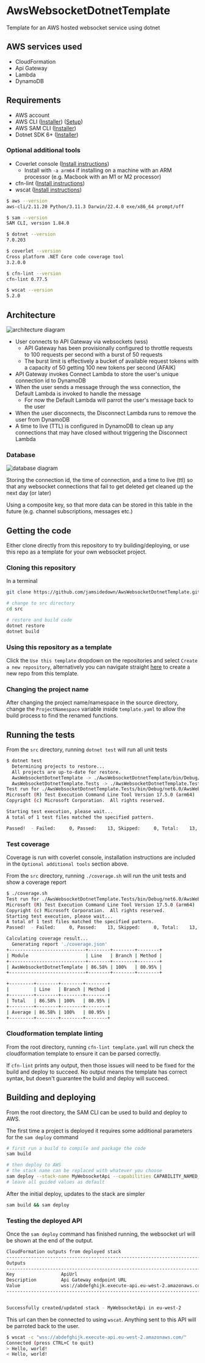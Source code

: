 # AwsWebsocketDotnetTemplate
Template for an AWS hosted websocket service using dotnet

## AWS services used
- CloudFormation
- Api Gateway
- Lambda
- DynamoDB

## Requirements
- AWS account 
- AWS CLI ([Installer](https://docs.aws.amazon.com/cli/latest/userguide/getting-started-install.html)) ([Setup](https://docs.aws.amazon.com/cli/latest/userguide/cli-chap-configure.html))
- AWS SAM CLI ([Installer](https://docs.aws.amazon.com/serverless-application-model/latest/developerguide/install-sam-cli.html))
- Dotnet SDK 6+ ([Installer](https://dotnet.microsoft.com/en-us/download))

### Optional additional tools
- Coverlet console ([Install instructions](https://github.com/coverlet-coverage/coverlet#installation-2))
  - Install with `-a arm64` if installing on a machine with an ARM processor (e.g. Macbook with an M1 or M2 processor)
- cfn-lint ([Install instructions](https://github.com/aws-cloudformation/cfn-lint#install))
- wscat ([Install instructions](https://github.com/websockets/wscat#installation))

```sh
$ aws --version
aws-cli/2.11.20 Python/3.11.3 Darwin/22.4.0 exe/x86_64 prompt/off

$ sam --version
SAM CLI, version 1.84.0

$ dotnet --version
7.0.203

$ coverlet --version
Cross platform .NET Core code coverage tool
3.2.0.0

$ cfn-lint --version
cfn-lint 0.77.5

$ wscat --version
5.2.0
```

## Architecture
![architecture diagram](docs/WebsocketAPI.drawio.svg)

- User connects to API Gateway via websockets (wss)
  - API Gateway has been provisionally configured to throttle requests to 100 requests per second with a burst of 50 requests
  - The burst limit is effectively a bucket of available request tokens with a capacity of 50 getting 100 new tokens per second (AFAIK)
- API Gateway invokes Connect Lambda to store the user's unique connection id to DynamoDB
- When the user sends a message through the wss connection, the Default Lambda is invoked to handle the message
    - For now the Default Lambda will parrot the user's message back to the user
- When the user disconnects, the Disconnect Lambda runs to remove the user from DynamoDB
- A time to live (TTL) is configured in DynamoDB to clean up any connections that may have closed without triggering the Disconnect Lambda

### Database
![database diagram](docs/ConnectionsTable.png)

Storing the connection id, the time of connection, and a time to live (ttl) so that any websocket connections that fail to get deleted get cleaned up the next day (or later)

Using a composite key, so that more data can be stored in this table in the future (e.g. channel subscriptions, messages etc.)

## Getting the code
Either clone directly from this repository to try building/deploying, or use this repo as a template for your own websocket project.

### Cloning this repository
In a terminal
```sh
git clone https://github.com/jamsidedown/AwsWebsocketDotnetTemplate.git

# change to src directory
cd src

# restore and build code
dotnet restore
dotnet build
```

### Using this repository as a template
Click the `Use this template` dropdown on the repositories and select `Create a new repository`, alternatively you can navigate straight [here](https://github.com/jamsidedown/AwsWebsocketDotnetTemplate/generate) to create a new repo from this template.

### Changing the project name
After changing the project name/namespace in the source directory, change the `ProjectNamespace` variable inside `template.yaml` to allow the build process to find the renamed functions.

## Running the tests
From the `src` directory, running `dotnet test` will run all unit tests

```sh
$ dotnet test
  Determining projects to restore...
  All projects are up-to-date for restore.
  AwsWebsocketDotnetTemplate -> ./AwsWebsocketDotnetTemplate/bin/Debug/net6.0/AwsWebsocketDotnetTemplate.dll
  AwsWebsocketDotnetTemplate.Tests -> ./AwsWebsocketDotnetTemplate.Tests/bin/Debug/net6.0/AwsWebsocketDotnetTemplate.Tests.dll
Test run for ./AwsWebsocketDotnetTemplate.Tests/bin/Debug/net6.0/AwsWebsocketDotnetTemplate.Tests.dll (.NETCoreApp,Version=v6.0)
Microsoft (R) Test Execution Command Line Tool Version 17.5.0 (arm64)
Copyright (c) Microsoft Corporation.  All rights reserved.

Starting test execution, please wait...
A total of 1 test files matched the specified pattern.

Passed!  - Failed:     0, Passed:    13, Skipped:     0, Total:    13, Duration: 18 ms - AwsWebsocketDotnetTemplate.Tests.dll (net6.0)
```

### Test coverage
Coverage is run with coverlet console, installation instructions are included in the `Optional additional tools` section above.

From the `src` directory, running `./coverage.sh` will run the unit tests and show a coverage report

```sh
$ ./coverage.sh
Test run for ./AwsWebsocketDotnetTemplate.Tests/bin/Debug/net6.0/AwsWebsocketDotnetTemplate.Tests.dll (.NETCoreApp,Version=v6.0)
Microsoft (R) Test Execution Command Line Tool Version 17.5.0 (arm64)
Copyright (c) Microsoft Corporation.  All rights reserved.
Starting test execution, please wait...
A total of 1 test files matched the specified pattern.
Passed!  - Failed:     0, Passed:    13, Skipped:     0, Total:    13, Duration: 17 ms - AwsWebsocketDotnetTemplate.Tests.dll (net6.0)

Calculating coverage result...
  Generating report './coverage.json'
+----------------------------+--------+--------+--------+
| Module                     | Line   | Branch | Method |
+----------------------------+--------+--------+--------+
| AwsWebsocketDotnetTemplate | 86.58% | 100%   | 80.95% |
+----------------------------+--------+--------+--------+

+---------+--------+--------+--------+
|         | Line   | Branch | Method |
+---------+--------+--------+--------+
| Total   | 86.58% | 100%   | 80.95% |
+---------+--------+--------+--------+
| Average | 86.58% | 100%   | 80.95% |
+---------+--------+--------+--------+
```

### Cloudformation template linting
From the root directory, running `cfn-lint template.yaml` will run check the cloudformation template to ensure it can be parsed correctly.

If `cfn-lint` prints any output, then those issues will need to be fixed for the build and deploy to succeed.
No output means the template has correct syntax, but doesn't guarantee the build and deploy will succeed.

## Building and deploying
From the root directory, the SAM CLI can be used to build and deploy to AWS.

The first time a project is deployed it requires some additional parameters for the `sam deploy` command

```sh
# first run a build to compile and package the code
sam build

# then deploy to AWS
# the stack name can be replaced with whatever you choose
sam deploy --stack-name MyWebsocketApi --capabilities CAPABILITY_NAMED_IAM --guided
# leave all guided values as default
```

After the initial deploy, updates to the stack are simpler
```sh
sam build && sam deploy
```

### Testing the deployed API
Once the `sam deploy` command has finished running, the websocket url will be shown at the end of the output.

```sh
CloudFormation outputs from deployed stack
----------------------------------------------------------------------------------------------------------------------------
Outputs                                                                                                                    
----------------------------------------------------------------------------------------------------------------------------
Key                 ApiUrl                                                                                                 
Description         Api Gateway endpoint URL                                                                               
Value               wss://abdefghijk.execute-api.eu-west-2.amazonaws.com/Prod                                              
----------------------------------------------------------------------------------------------------------------------------


Successfully created/updated stack - MyWebsocketApi in eu-west-2
```

This url can then be connected to using `wscat`. Anything sent to this API will be parroted back to the user.
```sh
$ wscat -c "wss://abdefghijk.execute-api.eu-west-2.amazonaws.com/"
Connected (press CTRL+C to quit)
> Hello, world!
< Hello, world!
```
